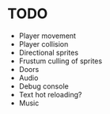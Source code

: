 # TODO
- Player movement
- Player collision
- Directional sprites
- Frustum culling of sprites
- Doors
- Audio
- Debug console
- Text hot reloading?
- Music